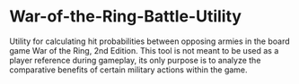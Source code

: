 # War-of-the-Ring-Battle-Utility
Utility for calculating hit probabilities between opposing armies in the board game War of the Ring, 2nd Edition. This tool is not meant to be used as a player reference during gameplay, its only purpose is to analyze the comparative benefits of certain military actions within the game.
